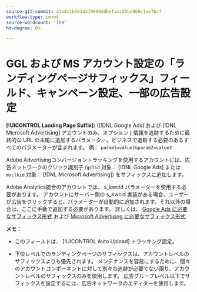 ```yaml
---
source-git-commit: a1a8c1b563d419090ddbefacc55be869c1ee7bcf
workflow-type: tm+mt
source-wordcount: '169'
ht-degree: 0%

---
```

# GGL および MS アカウント設定の「ランディングページサフィックス」フィールド、キャンペーン設定、一部の広告設定

**[!UICONTROL Landing Page Suffix]:** ([!DNL Google Ads] および [!DNL Microsoft Advertising] アカウントのみ、オプション ) 情報を追跡するために最終的な URL の末尾に追加するパラメーター。ビジネスで追跡する必要のあるすべてのパラメーターが含まれます。 例： `param1=value1&param2=value2`

Adobe Advertisingコンバージョントラッキングを使用するアカウントには、広告ネットワークのクリック識別子 (`gclid` 対象： [!DNL Google Ads] または `msclkid` 対象： [!DNL Microsoft Advertising]) をサフィックスに追加します。

Adobe Analytics統合のアカウントでは、 s_kwcid パラメーターを使用する必要があります。 アカウントにサーバー側の s_kwcid 実装がある場合、ユーザーが広告をクリックすると、パラメーターが自動的に追加されます。それ以外の場合は、ここに手動で追加する必要があります。 詳しくは、 [Google Ads に必要なサフィックス形式](/help/search-social-commerce/tracking/formats-click-tracking-google.md) および [Microsoft Advertising に必要なサフィックス形式](/help/search-social-commerce/tracking/formats-click-tracking-microsoft.md).

**メモ：**

* このフィールドは、 [!UICONTROL Auto Upload] トラッキング設定。

* 下位レベルでのランディングページのサフィックスは、アカウントレベルのサフィックスよりも優先されます。 メンテナンスを容易にするために、個々のアカウントコンポーネントに対して別々の追跡が必要でない限り、アカウントレベルのサフィックスのみを使用します。 広告グループレベル以下でサフィックスを設定するには、広告ネットワークのエディターを使用します。
